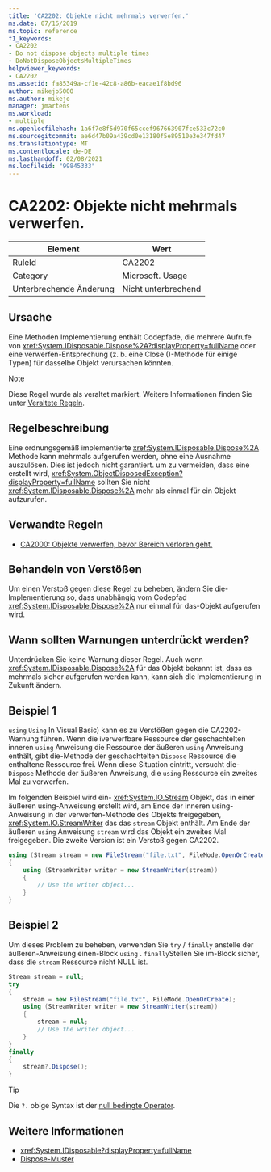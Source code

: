 ```yaml
---
title: 'CA2202: Objekte nicht mehrmals verwerfen.'
ms.date: 07/16/2019
ms.topic: reference
f1_keywords:
- CA2202
- Do not dispose objects multiple times
- DoNotDisposeObjectsMultipleTimes
helpviewer_keywords:
- CA2202
ms.assetid: fa85349a-cf1e-42c8-a86b-eacae1f8bd96
author: mikejo5000
ms.author: mikejo
manager: jmartens
ms.workload:
- multiple
ms.openlocfilehash: 1a6f7e8f5d970f65ccef967663907fce533c72c0
ms.sourcegitcommit: ae6d47b09a439cd0e13180f5e89510e3e347fd47
ms.translationtype: MT
ms.contentlocale: de-DE
ms.lasthandoff: 02/08/2021
ms.locfileid: "99845333"
---
```

# <a name="ca2202-do-not-dispose-objects-multiple-times"></a>CA2202: Objekte nicht mehrmals verwerfen.

|Element|Wert|
|-|-|
|RuleId|CA2202|
|Category|Microsoft. Usage|
|Unterbrechende Änderung|Nicht unterbrechend|

## <a name="cause"></a>Ursache
Eine Methoden Implementierung enthält Codepfade, die mehrere Aufrufe von <xref:System.IDisposable.Dispose%2A?displayProperty=fullName> oder eine verwerfen-Entsprechung (z. b. eine Close ()-Methode für einige Typen) für dasselbe Objekt verursachen könnten.

> [!NOTE]
> Diese Regel wurde als veraltet markiert. Weitere Informationen finden Sie unter [Veraltete Regeln](fxcop-unported-deprecated-rules.md).

## <a name="rule-description"></a>Regelbeschreibung

Eine ordnungsgemäß implementierte <xref:System.IDisposable.Dispose%2A> Methode kann mehrmals aufgerufen werden, ohne eine Ausnahme auszulösen. Dies ist jedoch nicht garantiert. um zu vermeiden, dass eine erstellt wird, <xref:System.ObjectDisposedException?displayProperty=fullName> sollten Sie nicht <xref:System.IDisposable.Dispose%2A> mehr als einmal für ein Objekt aufzurufen.

## <a name="related-rules"></a>Verwandte Regeln

- [CA2000: Objekte verwerfen, bevor Bereich verloren geht.](/dotnet/fundamentals/code-analysis/quality-rules/ca2000)

## <a name="how-to-fix-violations"></a>Behandeln von Verstößen

Um einen Verstoß gegen diese Regel zu beheben, ändern Sie die-Implementierung so, dass unabhängig vom Codepfad <xref:System.IDisposable.Dispose%2A> nur einmal für das-Objekt aufgerufen wird.

## <a name="when-to-suppress-warnings"></a>Wann sollten Warnungen unterdrückt werden?

Unterdrücken Sie keine Warnung dieser Regel. Auch wenn <xref:System.IDisposable.Dispose%2A> für das Objekt bekannt ist, dass es mehrmals sicher aufgerufen werden kann, kann sich die Implementierung in Zukunft ändern.

## <a name="example-1"></a>Beispiel 1

`using` `Using` In Visual Basic) kann es zu Verstößen gegen die CA2202-Warnung führen. Wenn die iverwerfbare Ressource der geschachtelten inneren `using` Anweisung die Ressource der äußeren `using` Anweisung enthält, gibt die-Methode der geschachtelten `Dispose` Ressource die enthaltene Ressource frei. Wenn diese Situation eintritt, versucht die- `Dispose` Methode der äußeren Anweisung, die `using` Ressource ein zweites Mal zu verwerfen.

Im folgenden Beispiel wird ein- <xref:System.IO.Stream> Objekt, das in einer äußeren using-Anweisung erstellt wird, am Ende der inneren using-Anweisung in der verwerfen-Methode des Objekts freigegeben, <xref:System.IO.StreamWriter> das das `stream` Objekt enthält. Am Ende der äußeren `using` Anweisung `stream` wird das Objekt ein zweites Mal freigegeben. Die zweite Version ist ein Verstoß gegen CA2202.

```csharp
using (Stream stream = new FileStream("file.txt", FileMode.OpenOrCreate))
{
    using (StreamWriter writer = new StreamWriter(stream))
    {
        // Use the writer object...
    }
}
```

## <a name="example-2"></a>Beispiel 2

Um dieses Problem zu beheben, verwenden Sie `try` / `finally` anstelle der äußeren-Anweisung einen-Block `using` . `finally`Stellen Sie im-Block sicher, dass die `stream` Ressource nicht NULL ist.

```csharp
Stream stream = null;
try
{
    stream = new FileStream("file.txt", FileMode.OpenOrCreate);
    using (StreamWriter writer = new StreamWriter(stream))
    {
        stream = null;
        // Use the writer object...
    }
}
finally
{
    stream?.Dispose();
}
```

> [!TIP]
> Die `?.` obige Syntax ist der [null bedingte Operator](/dotnet/csharp/language-reference/operators/member-access-operators#null-conditional-operators--and-).

## <a name="see-also"></a>Weitere Informationen

- <xref:System.IDisposable?displayProperty=fullName>
- [Dispose-Muster](/dotnet/standard/design-guidelines/dispose-pattern)
